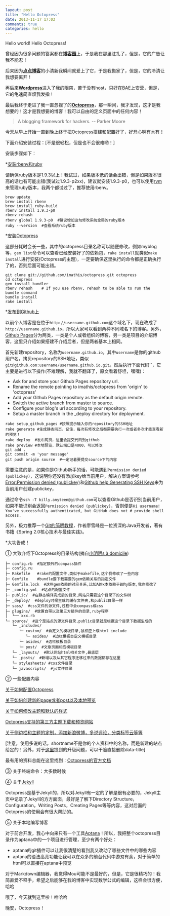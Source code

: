 ```yaml
---
layout: post
title: "Hello Octopress"
date: 2013-11-17 17:03
comments: true
categories: hello
---
```

Hello world! Hello Octopress!

曾经因为很多问题的答案都在[**博客园**](http://www.cnblogs.com)上，于是我在那里驻扎了，但是，它的广告让我不能忍！

后来因为[**点点博客**](http://www.diandian.com)的小清新我瞬间就爱上了它，于是我搬家了，但是，它的冷清让我想要离开！

再后来[**Wordpress**](http://wordpress.com)进入了我的眼帘，苦于没有host，只好在BAE上安营，但是，它的龟速简直烦我发指！

最后我终于走进了我一直忽视了的[**Octopress**](http://octopress.org/)，那一瞬间，我才发现，这才是我想要的！这才是我想要的博客！我可以自由的定义页面中的任何内容！


> A blogging framework for hackers.         -- Parker Moore

今天从早上开始一直到晚上终于把Octopress搭建和配置好了，好开心啊有木有！

下面介绍安装过程：[不是很轻松，但是也不会很难哟！]

安装步骤如下：

*[安装rbenv和ruby](http://octopress.org/docs/setup/rbenv/) 

请确保ruby版本是1.9.3以上！我试过，如果版本低的话会出错，但是如果版本很高的话也有可能出错(我试过1.9.3-p2xx)，建议就安装1.9.3-p0，也可以使用[rvm](http://octopress.org/docs/setup/rvm/)来管理ruby版本，我两个都试过了，推荐使用rbenv。

```
brew update
brew install rbenv
brew install ruby-build
rbenv install 1.9.3-p0
rbenv rehash
rbenv global 1.9.3-p0  #建议增加这句修改系统全局的ruby版本
ruby --version  #查看系统ruby版本
```

*[安装Octopress](http://octopress.org/docs/setup/)

这部分耗时会长一些，其中的octopress目录名称可以随便修改，例如myblog等，`gem list`命令可以查看已经安装好了的依赖包，`rake install`就类似`make install`进行安装(Octopress的主题)，一定要确保这里执行的命令都是正确执行了的，否则后面可能出错。

```
git clone git://github.com/imathis/octopress.git octopress
cd octopress
gem install bundler
rbenv rehash    # If you use rbenv, rehash to be able to run the bundle command
bundle install
rake install
```

*[发布到Github上](http://octopress.org/docs/deploying/github/)

以前个人博客是在位于`http://username.github.com`这个域名下，现在改成了`http://username.github.io`，所以大家可以看到两种不同域名下的博客。另外，[Github Pages](https://help.github.com/categories/20/articles)分为两类，一类是个人或者组织的博客，另一类是项目的介绍博客，这里只介绍如果搭建不介绍后者，但是两者基本上相同。

首先新建repository，名称为`username.github.io`，其中`username`是你的github用户名，拷贝repository的SSH地址，类似`git@github.com:username/username.github.io.git`。然后执行下面代码``，它主要是进行以下操作(不难理解，我就不翻译了，原文看着舒坦，嘿嘿)：

- Ask for and store your Github Pages repository url.
- Rename the remote pointing to imathis/octopress from 'origin' to 'octopress'
- Add your Github Pages repository as the default origin remote.
- Switch the active branch from master to source.
- Configure your blog's url according to your repository.
- Setup a master branch in the _deploy directory for deployment.

```
rake setup_github_pages #按照提示输入你的repository的SSH地址
rake generate #生成静态网页，记住，每次有修改之后都需要执行一次或者多次才能查看新的预览！
rake deploy  #发布网页，这里会提交代码到github
rake preview #本地预览，默认端口是4000，可以修改
git add .
git commit -m 'your message'
git push origin source  #一定记着要提交source下的内容
```

需要注意的是，如果你是Github新手的话，可能遇到`Permission denied (publickey)`，这说明你还没有添加key给当前用户，解决方案请参考[Error:Permission denied (publickey)](https://help.github.com/articles/error-permission-denied-publickey)和[Github help:Generating SSH Keys](https://help.github.com/articles/generating-ssh-keys)来为当前用户创建publickey，

通过命令`ssh -T billy.anyteen@github.com`可以查看Github是否识别当前用户，如果不能识别会返回`Permission denied (publickey)`，否则便是`Hi username! You've successfully authenticated, but GitHub does not # provide shell access.`

另外，极力推荐一个[Git的简明教程](http://www.liaoxuefeng.com/wiki/0013739516305929606dd18361248578c67b8067c8c017b000)，作者廖雪峰是一位资深的Java开发者，著有书籍《Spring 2.0核心技术与最佳实践》。

*大功告成！

① 大致介绍下Octopress的目录结构(摘自[小明明s à domicile](http://www.dongwm.com/archives/qian-yi-octpressyi-ji-zi-ding-yi/))

```
├─ config.rb  #指定额外的compass插件
├─ config.ru  
├─ Rakefile   #rake的配置文件,类似于makefile,这个我修改了一些内容
├─ Gemfile    #bundle要下载需要的gem依赖关系的指定文件
├─ Gemfile.lock  #这些gem依赖的对应关系,比如A的x本依赖于B的y版本,我也修改了
├─ _config.yml  #站点的配置文件
├─ public/  #在静态编译完成后的目录,网站只需要这个目录下的文件树
├─ _deploy/  #deploy时候生成的缓存文件夹,和public目录一样
├─ sass/  #css文件的源文件,过程中会compass成css
├─ plugins/  #放置自带以及第三方插件的目录,ruby程序
│  └── xxx.rb
└─ source/  #这个是站点的源文件目录,public目录就是根据这个目录下数据生成的
   └─ _includes/
      └─ custom/  #自定义的模板目录,被相应上级html include
         └─ asides/  #边栏模板自定义模板目录
      └─ asides/  #边栏模板目录
      └─ post/  #文章页面相应模板目录
   └─ _layouts/  #默认网站html相关文件,最底层
   └─ _posts/  #新增以及从其它程序迁移过来的数据都存在这里
   └─ stylesheets/ #css文件目录
   └─ javascripts/  #js文件目录
```

② 一些配置内容

[关于如何配置Octopress](http://octopress.org/docs/configuring/)

[关于如何创建新的page或者post以及本地预览](http://octopress.org/docs/blogging/)

[关于如何修改主题和默认的样式](http://octopress.org/docs/theme/)

[Octopress支持的第三方主题下载和预览网站](http://opthemes.com/)

[关于侧边栏和主题的定制，添加新浪微博，多说评论，分类标签云等等](http://812lcl.github.io/blog/2013/10/26/octopressce-bian-lan-ji-ping-lun-xi-tong-ding-zhi/)

[注意，使用多说的话，shortname不是你的个人资料中的名称，而是新建的站点给定的！另外，对于[这里](http://havee.me/internet/2013-02/add-duoshuo-commemt-system-into-octopress.html)提到的升级问题，可以干脆直接删除data-title]

最有用的资料总能在这里找到：[Octopress的官方文档](http://octopress.org/docs/)

③ 关于终端命令：大多数时候

④ 关于[Jekyll](http://jekyllrb.com/docs/home/)

Octopress是基于Jekyll的，所以对Jekyll有一定的了解是很有必要的，Jekyll主页中记录了Jekyll的方方面面，最好是了解下Directory Structure，Configuration，Writing Posts，Creating Pages等等内容，这对后面的Octopress的使用会有很大帮助的。

⑤ 关于本地编写博客

对于前台开发，我心中向来只有一个工具[Aptana](www.aptana.com)！所以，我把整个octopress目录作为aptana中的一个项目进行管理，至少有两个好处：

- aptana的git插件可以让我很清楚的看到我又改动了哪些文件中的哪些内容
- aptana的语法高亮功能让我可以在众多的前台代码中游刃有余，对于简单的html可以直接在aptana中预览

对于Markdown编辑器，我觉得Mou可能不是最好的，但是，它是很精巧的！我简直爱不释手，希望之后能够在我的博客中实现数学公式的编辑，这样会很方便，哈哈

哦了，今天就到这里啦！哈哈哈

晚安，Octopress！

